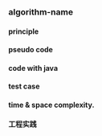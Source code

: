 ### algorithm-name

#### principle

#### pseudo code

#### code with java


#### test case


#### time & space complexity.


#### 工程实践


